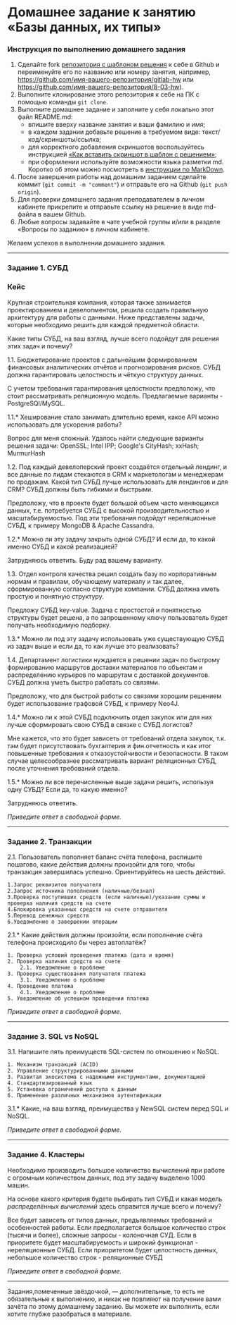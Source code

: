 # Домашнее задание к занятию «Базы данных, их типы»

### Инструкция по выполнению домашнего задания

1. Сделайте fork [репозитория c шаблоном решения](https://github.com/netology-code/sys-pattern-homework) к себе в Github и переименуйте его по названию или номеру занятия, например, https://github.com/имя-вашего-репозитория/gitlab-hw или https://github.com/имя-вашего-репозитория/8-03-hw).
2. Выполните клонирование этого репозитория к себе на ПК с помощью команды `git clone`.
3. Выполните домашнее задание и заполните у себя локально этот файл README.md:
   - впишите вверху название занятия и ваши фамилию и имя;
   - в каждом задании добавьте решение в требуемом виде: текст/код/скриншоты/ссылка;
   - для корректного добавления скриншотов воспользуйтесь инструкцией [«Как вставить скриншот в шаблон с решением»](https://github.com/netology-code/sys-pattern-homework/blob/main/screen-instruction.md);
   - при оформлении используйте возможности языка разметки md. Коротко об этом можно посмотреть в [инструкции по MarkDown](https://github.com/netology-code/sys-pattern-homework/blob/main/md-instruction.md).
4. После завершения работы над домашним заданием сделайте коммит (`git commit -m "comment"`) и отправьте его на Github (`git push origin`).
5. Для проверки домашнего задания преподавателем в личном кабинете прикрепите и отправьте ссылку на решение в виде md-файла в вашем Github.
6. Любые вопросы задавайте в чате учебной группы и/или в разделе «Вопросы по заданию» в личном кабинете.

Желаем успехов в выполнении домашнего задания.

---

### Задание 1. СУБД

### Кейс
Крупная строительная компания, которая также занимается проектированием и девелопментом, решила создать 
правильную архитектуру для работы с данными. Ниже представлены задачи, которые необходимо решить для
каждой предметной области. 

Какие типы СУБД, на ваш взгляд, лучше всего подойдут для решения этих задач и почему? 
 
1.1. Бюджетирование проектов с дальнейшим формированием финансовых аналитических отчётов и прогнозирования рисков.
СУБД должна гарантировать целостность и чёткую структуру данных.

С учетом требования гарантирования целостности предположу, что стоит рассматривать реляционную модель.
Предлагаемые варианты - PostgreSQl/MySQL.

1.1.* Хеширование стало занимать длительно время, какое API можно использовать для ускорения работы? 

Вопрос для меня сложный. Удалось найти следующие варианты решения задачи: OpenSSL; Intel IPP; Google's CityHash; xxHash; MurmurHash

1.2. Под каждый девелоперский проект создаётся отдельный лендинг, и все данные по лидам стекаются в CRM к 
маркетологам и менеджерам по продажам. Какой тип СУБД лучше использовать для лендингов и для CRM? 
СУБД должны быть гибкими и быстрыми.

Предположу, что в проекте будет большой объем часто меняющихся данных, т.е. потребуется СУБД с высокой производительностью и масштабируемостью. Под эти требования подойдут нереляционные СУБД, к примеру MongoDB & Apache Cassandra. 

1.2.* Можно ли эту задачу закрыть одной СУБД? И если да, то какой именно СУБД и какой реализацией?

Затрудняюсь ответить. Буду рад вашему варианту.

1.3. Отдел контроля качества решил создать базу по корпоративным нормам и правилам, обучающему материалу 
и так далее, сформированную согласно структуре компании. СУБД должна иметь простую и понятную структуру.

Предложу СУБД key-value. Задача с простостой и понятностью структуры будет решена, а по запрошенному ключу пользователь будет получать необходимую подборку.

1.3.* Можно ли под эту задачу использовать уже существующую СУБД из задач выше и если да, то как лучше это 
реализовать?

1.4. Департамент логистики нуждается в решении задач по быстрому формированию маршрутов доставки материалов 
по объектам и распределению курьеров по маршрутам с доставкой документов. СУБД должна уметь быстро работать
со связями.

Предположу, что для быстрой работы со связями хорошим решением будет использование графовой СУБД, к примеру Neo4J.

1.4.* Можно ли к этой СУБД подключить отдел закупок или для них лучше сформировать свою СУБД в связке с СУБД 
логистов?

Мне кажется, что это будет зависеть от требований отдела закупок, т.к. там будет присутствовать бухгалтерия и фин.отчетность и как итог повышенные требования к отказоустойчивости и безопасности. В таком случае целесообразнее рассматривать вариант реляционных СУБД, после уточнения требований отдела. 

1.5.* Можно ли все перечисленные выше задачи решить, используя одну СУБД? Если да, то какую именно?

Затрудняюсь ответить.

*Приведите ответ в свободной форме.*

---

### Задание 2. Транзакции

2.1. Пользователь пополняет баланс счёта телефона, распишите пошагово, какие действия должны произойти для того, чтобы 
транзакция завершилась успешно. Ориентируйтесь на шесть действий.

	1.Запрос реквизитов получателя
	2.Запрос источника пополнения (наличные/безнал)
	3.Проверка поступивших средств (если наличные)/указание суммы и проверка наличия средств на счете
	4.Блокировка указанных средств на счете отправителя
	5.Перевод денежных средств
	6.Уведомление о завершении операции

2.1.* Какие действия должны произойти, если пополнение счёта телефона происходило бы через автоплатёж?

	1. Проверка условий проведения платежа (дата и время)
	2. Проверка наличия средств на счете
		2.1. Уведомление о проблеме
	3. Проверка существования получателя платежа
		3.1. Уведомление о проблеме
	4. Проведение платежа
		4.1. Уведомление о проблеме
	5. Уведомление об успешном проведении платежа

*Приведите ответ в свободной форме.*

---

### Задание 3. SQL vs NoSQL

3.1. Напишите пять преимуществ SQL-систем по отношению к NoSQL. 

	1. Механизм транзакций (ACID)
	2. Управление структурированными данными
	3. Развитая экосистема с надежными инструментами, документацией
	4. Стандартизированный язык
	5. Установка ограничений доступа к данным
	6. Применение различных механизмов аутентификации

3.1.* Какие, на ваш взгляд, преимущества у NewSQL систем перед SQL и NoSQL.

*Приведите ответ в свободной форме.*

---

### Задание 4. Кластеры

Необходимо производить большое количество вычислений при работе с огромным количеством данных, под эту задачу 
выделено 1000 машин. 

На основе какого критерия будете выбирать тип СУБД и какая модель *распределённых вычислений* 
здесь справится лучше всего и почему?

Все будет зависеть от типов данных, предъявляемых требований и особенностей работы.
Если предполагается большое количество строк (тысячи и более), сложные запросы - колоночная СУД.
Если в приоритете будет масштабируемость и широкий функционал - нереляционные СУБД.
Если приоритетом будет целостность данных, небольшое количество строк - реляционные СУБД

*Приведите ответ в свободной форме.*

---

Задания,помеченные звёздочкой, — дополнительные, то есть не обязательные к выполнению, и никак не повлияют на получение вами зачёта по этому домашнему заданию. Вы можете их выполнить, если хотите глубже разобраться в материале.
